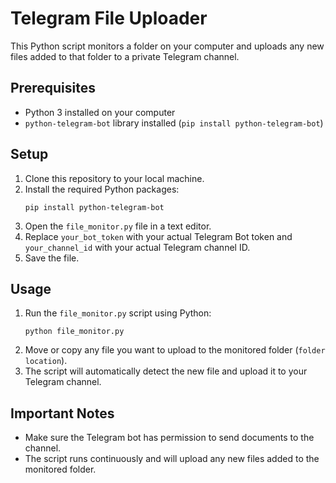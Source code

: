 # Telegram File Uploader

This Python script monitors a folder on your computer and uploads any new files added to that folder to a private Telegram channel.

## Prerequisites

- Python 3 installed on your computer
- `python-telegram-bot` library installed (`pip install python-telegram-bot`)

## Setup

1. Clone this repository to your local machine.
2. Install the required Python packages:
    ```
    pip install python-telegram-bot
    ```
3. Open the `file_monitor.py` file in a text editor.
4. Replace `your_bot_token` with your actual Telegram Bot token and `your_channel_id` with your actual Telegram channel ID.
5. Save the file.

## Usage

1. Run the `file_monitor.py` script using Python:
    ```
    python file_monitor.py
    ```
2. Move or copy any file you want to upload to the monitored folder (`folder location`).
3. The script will automatically detect the new file and upload it to your Telegram channel.

## Important Notes

- Make sure the Telegram bot has permission to send documents to the channel.
- The script runs continuously and will upload any new files added to the monitored folder.

